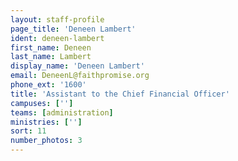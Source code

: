 ```yaml
---
layout: staff-profile
page_title: 'Deneen Lambert'
ident: deneen-lambert
first_name: Deneen
last_name: Lambert
display_name: 'Deneen Lambert'
email: DeneenL@faithpromise.org
phone_ext: '1600'
title: 'Assistant to the Chief Financial Officer'
campuses: ['']
teams: [administration]
ministries: ['']
sort: 11
number_photos: 3
---
```


